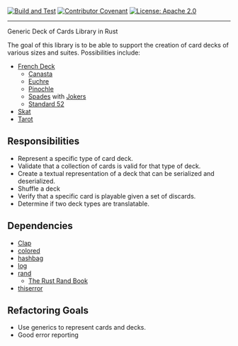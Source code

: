 [![Build and Test](https://github.com/forfailures/cardpack/actions/workflows/CI.yaml/badge.svg)](https://github.com/forfailures/cardpack/actions/workflows/CI.yaml)
[![Contributor Covenant](https://img.shields.io/badge/Contributor%20Covenant-2.1-4baaaa.svg)](CODE_OF_CONDUCT.md)
[![License: Apache 2.0](https://img.shields.io/badge/license-Apache%202.0-blue?style=flat-square)](LICENSE-APACHE)

---
Generic Deck of Cards Library in Rust

The goal of this library is to be able to support the creation of card
decks of various sizes and suites. Possibilities include:

* [French Deck](https://en.wikipedia.org/wiki/French_playing_cards)
  * [Canasta](https://en.wikipedia.org/wiki/Canasta#Cards_and_deal)
  * [Euchre](https://en.wikipedia.org/wiki/Euchre)
  * [Pinochle](https://en.wikipedia.org/wiki/Pinochle#Deck)
  * [Spades](https://en.wikipedia.org/wiki/Spades_(card_game)#General_overview) with [Jokers](https://en.wikipedia.org/wiki/Joker_(playing_card))
  * [Standard 52](https://en.wikipedia.org/wiki/Standard_52-card_deck)
* [Skat](https://en.wikipedia.org/wiki/Skat_(card_game)#Deck)
* [Tarot](https://en.wikipedia.org/wiki/Tarot#Tarot_gaming_decks)

## Responsibilities

* Represent a specific type of card deck.
* Validate that a collection of cards is valid for that type of deck.
* Create a textual representation of a deck that can be serialized and deserialized.
* Shuffle a deck
* Verify that a specific card is playable given a set of discards.
* Determine if two deck types are translatable.

## Dependencies

* [Clap](https://crates.io/crates/clap)
* [colored](https://github.com/colored-rs/colored)
* [hashbag](https://github.com/jonhoo/hashbag)
* [log](https://github.com/rust-lang/log)
* [rand](https://crates.io/crates/rand)
  * [The Rust Rand Book](https://rust-random.github.io/book/)
* [thiserror](https://github.com/dtolnay/thiserror)

## Refactoring Goals

* Use generics to represent cards and decks.
* Good error reporting
